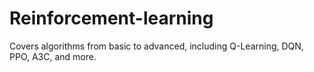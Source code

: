 # Reinforcement-learning
Covers algorithms from basic to advanced, including Q-Learning, DQN, PPO, A3C, and more.
